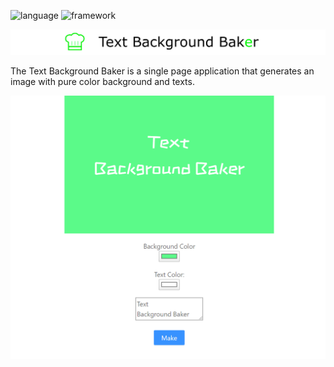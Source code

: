 ![language](https://img.shields.io/badge/language-TypeScript-green) ![framework](https://img.shields.io/badge/framework-React-blue)

![logo](logo.png)

The Text Background Baker is a single page application that generates an image with pure color background and texts.

![cover](application_cover.png)
